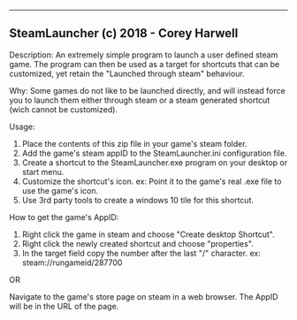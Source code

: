 -----------------------------------------
SteamLauncher (c) 2018 - Corey Harwell
-----------------------------------------

Description:
An extremely simple program to launch a user defined steam game. The program can then be used
as a target for shortcuts that can be customized, yet retain the "Launched through steam" behaviour.


Why:
Some games do not like to be launched directly, and will instead force you to launch them either through
steam or a steam generated shortcut (wich cannot be customized).


Usage:
1. Place the contents of this zip file in your game's steam folder.
2. Add the game's steam appID to the SteamLauncher.ini configuration file.
3. Create a shortcut to the SteamLauncher.exe program on your desktop or start menu.
4. Customize the shortcut's icon. ex: Point it to the game's real .exe file to use the game's icon.
5. Use 3rd party tools to create a windows 10 tile for this shortcut.


How to get the game's AppID:
1. Right click the game in steam and choose "Create desktop Shortcut".
2. Right click the newly created shortcut and choose "properties".
3. In the target field copy the number after the last "/" character. ex: steam://rungameid/287700

OR

Navigate to the game's store page on steam in a web browser. The AppID will be in the URL of the page.
